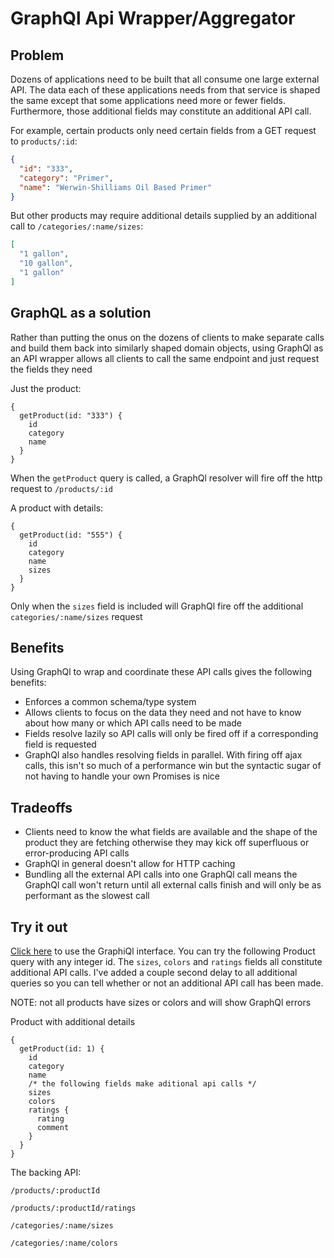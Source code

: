 # GraphQl Api Wrapper/Aggregator

## Problem
Dozens of applications need to be built that all consume one large external API. The data each of these applications needs from that service is shaped the same except that some applications need more or fewer fields. Furthermore, those additional fields may constitute an additional API call.

For example, certain products only need certain fields from a GET request to `products/:id`:
```json
{
  "id": "333",
  "category": "Primer",
  "name": "Werwin-Shilliams Oil Based Primer"
}
```

But other products may require additional details supplied by an additional call to `/categories/:name/sizes`:

```json
[
  "1 gallon",
  "10 gallon",
  "1 gallon"
]
```

## GraphQL as a solution
Rather than putting the onus on the dozens of clients to make separate calls and build them back into similarly shaped domain objects, using GraphQl as an API wrapper allows all clients to call the same endpoint and just request the fields they need

Just the product:
```
{
  getProduct(id: "333") {
    id
    category
    name
  }
}
```

When the `getProduct` query is called, a GraphQl resolver will fire off the http request to `/products/:id`

A product with details:
```
{
  getProduct(id: "555") {
    id
    category
    name
    sizes
  }
}
```

Only when the `sizes` field is included will GraphQl fire off the additional `categories/:name/sizes` request

## Benefits
Using GraphQl to wrap and coordinate these API calls gives the following benefits:
* Enforces a common schema/type system
* Allows clients to focus on the data they need and not have to know about how many or which API calls need to be made
* Fields resolve lazily so API calls will only be fired off if a corresponding field is requested
* GraphQl also handles resolving fields in parallel. With firing off ajax calls, this isn't so much of a performance win but the syntactic sugar of not having to handle your own Promises is nice

## Tradeoffs
* Clients need to know the what fields are available and the shape of the product they are fetching otherwise they may kick off superfluous or error-producing API calls
* GraphQl in general doesn't allow for HTTP caching
* Bundling all the external API calls into one GraphQl call means the GraphQl call won't return until all external calls finish and will only be as performant as the slowest call

## Try it out
[Click here](http://graphql-api-wrapper.cfapps.io/graphql) to use the GraphiQl interface. You can try the following Product query with any integer id. The `sizes`, `colors` and `ratings` fields all constitute additional API calls. I've added a couple second delay to all additional queries so you can tell whether or not an additional API call has been made.

  NOTE: not all products have sizes or colors and will show GraphQl errors

Product with additional details
```
{
  getProduct(id: 1) {
    id
    category
    name
    /* the following fields make aditional api calls */
    sizes
    colors
    ratings {
      rating
      comment
    }
  }
}
``` 

The backing API:
 
`/products/:productId`

`/products/:productId/ratings`

`/categories/:name/sizes`

`/categories/:name/colors`
